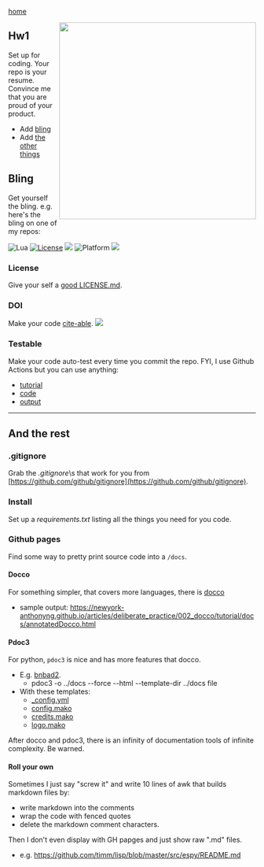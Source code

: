 [home](/README.md)

<img align=right width=400 src="https://user-images.githubusercontent.com/29195/129835135-9ac4bb47-efdf-4189-8f2a-06bf14fbebd1.png">


## Hw1


Set up for coding. Your repo is your resume. Convince  me that  you are proud of your product.

- Add [bling](#bling)
- Add [the other things](#and-the-rest)

## Bling
Get yourself the bling. e.g. here's the bling on one of
my repos:

<img alt="Lua" src="https://img.shields.io/badge/lua-v5.4-blue">
<a href="https://github.com/timm/keys/blob/master/LICENSE.md"><img 
alt="License" src="https://img.shields.io/badge/license-unlicense-red"></a> <img 
src="https://img.shields.io/badge/purpose-ai%20,%20se-blueviolet"> <img 
alt="Platform" src="https://img.shields.io/badge/platform-osx%20,%20linux-lightgrey"> <a 
href="https://github.com/timm/keys/actions"><img 
src="https://github.com/timm/keys/actions/workflows/unit-test.yml/badge.svg"></a> 

### License

Give your self a [good LICENSE.md](https://choosealicense.com/).

### DOI

Make your code <a href="https://guides.github.com/activities/citable-code/">cite-able</a>.
<a href="https://zenodo.org/badge/latestdoi/318809834"><img src="https://zenodo.org/badge/318809834.svg"></a>

### Testable

Make your code auto-test every time you commit the repo. FYI, I use Github Actions but you can 
use anything:

- [tutorial](https://docs.github.com/en/actions)
- [code](https://github.com/timm/keys/blob/main/.github/workflows/unit-test.yml)
- [output](https://github.com/timm/keys/actions)

--------------------

## And the rest

### .gitignore

Grab the _.gitignore_\s that work for you
from [https://github.com/github/gitignore](https://github.com/github/gitignore).

### Install

Set up a _requirements.txt_ listing all the things you need for you code.

### Github pages

Find some way to pretty print source code into a `/docs`. 

#### Docco

For something simpler, that covers more languages, there is [docco](http://ashkenas.com/docco/)

- sample output: https://newyork-anthonyng.github.io/articles/deliberate_practice/002_docco/tutorial/docs/annotatedDocco.html

#### Pdoc3

For python, `pdoc3` is nice and has more features that docco.

-  E.g. [bnbad2](http://menzies.us/bnbad2/duo4.html).
   - pdoc3 -o ../docs --force --html --template-dir ../docs file 
  - With these templates:
    - [\_config.yml](https://github.com/timm/bnbad2/blob/main/docs/\_config.yml)
    - [config.mako](https://github.com/timm/bnbad2/blob/main/docs/config.mako)
    - [credits.mako](https://github.com/timm/bnbad2/blob/main/docs/credits.mako)
    - [logo.mako](https://github.com/timm/bnbad2/blob/main/docs/logo.mako)

After docco and pdoc3, there is an infinity of documentation tools of infinite complexity.  Be warned.

#### Roll your  own

Sometimes
I just say "screw it" and  write 10 lines of awk that builds markdown  files by:

- write markdown into the  comments
- wrap the code with fenced quotes 
- delete the  markdown  comment characters. 

Then I don't even  display  with GH papges and just show raw ".md" files.

- e.g. https://github.com/timm/lisp/blob/master/src/espy/README.md

